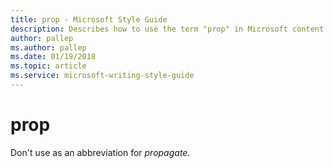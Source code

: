 ```yaml
---
title: prop - Microsoft Style Guide
description: Describes how to use the term "prop" in Microsoft content.
author: pallep
ms.author: pallep
ms.date: 01/19/2018
ms.topic: article
ms.service: microsoft-writing-style-guide
---
```


# prop

Don't use as an abbreviation for *propagate*<em>.</em>
